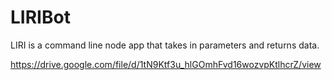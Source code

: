 # LIRIBot
LIRI is a command line node app that takes in parameters and returns data.

https://drive.google.com/file/d/1tN9Ktf3u_hlGOmhFvd16wozvpKtlhcrZ/view